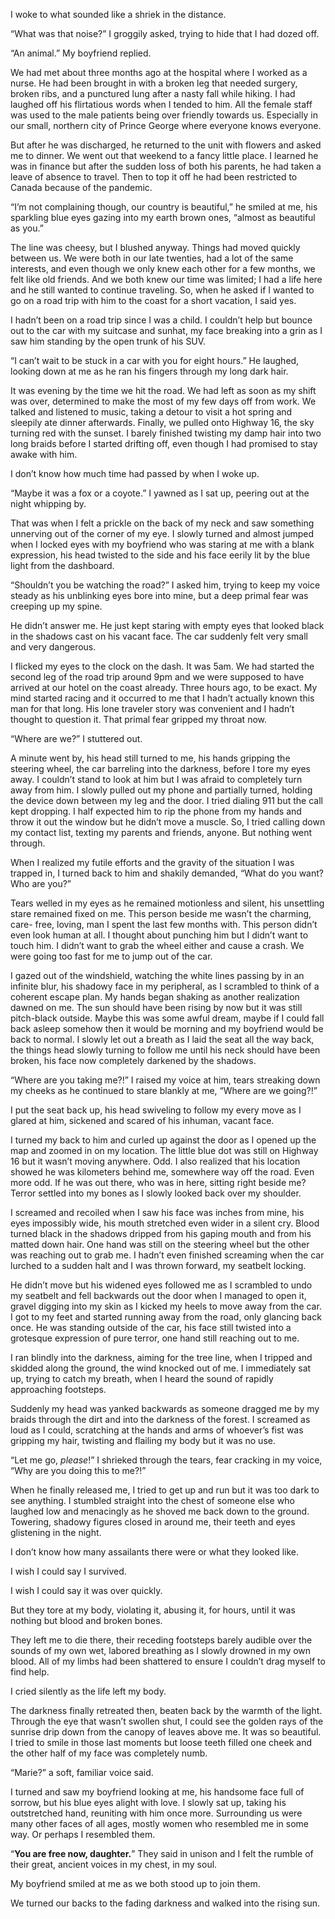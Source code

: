   

I woke to what sounded like a shriek in the distance. 

“What was that noise?” I groggily asked, trying to hide that I had dozed off. 

“An animal.” My boyfriend replied. 

We had met about three months ago at the hospital where I worked as a nurse. He had been brought in with a broken leg that needed surgery, broken ribs, and a punctured lung after a nasty fall while hiking. I had laughed off his flirtatious words when I tended to him. All the female staff was used to the male patients being over friendly towards us. Especially in our small, northern city of Prince George where everyone knows everyone. 

But after he was discharged, he returned to the unit with flowers and asked me to dinner. We went out that weekend to a fancy little place. I learned he was in finance but after the sudden loss of both his parents, he had taken a leave of absence to travel. Then to top it off he had been restricted to Canada because of the pandemic. 

“I’m not complaining though, our country is beautiful,” he smiled at me, his sparkling blue eyes gazing into my earth brown ones, “almost as beautiful as you.” 

The line was cheesy, but I blushed anyway. Things had moved quickly between us. We were both in our late twenties, had a lot of the same interests, and even though we only knew each other for a few months, we felt like old friends. And we both knew our time was limited; I had a life here and he still wanted to continue traveling. So, when he asked if I wanted to go on a road trip with him to the coast for a short vacation, I said yes. 

I hadn’t been on a road trip since I was a child. I couldn’t help but bounce out to the car with my suitcase and sunhat, my face breaking into a grin as I saw him standing by the open trunk of his SUV. 

“I can’t wait to be stuck in a car with you for eight hours.” He laughed, looking down at me as he ran his fingers through my long dark hair. 

It was evening by the time we hit the road. We had left as soon as my shift was over, determined to make the most of my few days off from work. We talked and listened to music, taking a detour to visit a hot spring and sleepily ate dinner afterwards. Finally, we pulled onto Highway 16, the sky turning red with the sunset. I barely finished twisting my damp hair into two long braids before I started drifting off, even though I had promised to stay awake with him. 

I don’t know how much time had passed by when I woke up.

“Maybe it was a fox or a coyote.” I yawned as I sat up, peering out at the night whipping by. 

That was when I felt a prickle on the back of my neck and saw something unnerving out of the corner of my eye. I slowly turned and almost jumped when I locked eyes with my boyfriend who was staring at me with a blank expression, his head twisted to the side and his face eerily lit by the blue light from the dashboard. 

“Shouldn’t you be watching the road?” I asked him, trying to keep my voice steady as his unblinking eyes bore into mine, but a deep primal fear was creeping up my spine.

He didn’t answer me. He just kept staring with empty eyes that looked black in the shadows cast on his vacant face. The car suddenly felt very small and very dangerous. 

I flicked my eyes to the clock on the dash. It was 5am. We had started the second leg of the road trip around 9pm and we were supposed to have arrived at our hotel on the coast already. Three hours ago, to be exact. My mind started racing and it occurred to me that I hadn’t actually known this man for that long. His lone traveler story was convenient and I hadn’t thought to question it. That primal fear gripped my throat now.

“Where are we?” I stuttered out.

A minute went by, his head still turned to me, his hands gripping the steering wheel, the car barreling into the darkness, before I tore my eyes away. I couldn’t stand to look at him but I was afraid to completely turn away from him. I slowly pulled out my phone and partially turned, holding the device down between my leg and the door. I tried dialing 911 but the call kept dropping. I half expected him to rip the phone from my hands and throw it out the window but he didn’t move a muscle. So, I tried calling down my contact list, texting my parents and friends, anyone. But nothing went through.

When I realized my futile efforts and the gravity of the situation I was trapped in, I turned back to him and shakily demanded, “What do you want? Who are you?”

Tears welled in my eyes as he remained motionless and silent, his unsettling stare remained fixed on me. This person beside me wasn’t the charming, care- free, loving, man I spent the last few months with. This person didn’t even look human at all. I thought about punching him but I didn’t want to touch him. I didn’t want to grab the wheel either and cause a crash. We were going too fast for me to jump out of the car. 

I gazed out of the windshield, watching the white lines passing by in an infinite blur, his shadowy face in my peripheral, as I scrambled to think of a coherent escape plan. My hands began shaking as another realization dawned on me. The sun should have been rising by now but it was still pitch-black outside. Maybe this was some awful dream, maybe if I could fall back asleep somehow then it would be morning and my boyfriend would be back to normal. I slowly let out a breath as I laid the seat all the way back, the things head slowly turning to follow me until his neck should have been broken, his face now completely darkened by the shadows. 

“Where are you taking me?!” I raised my voice at him, tears streaking down my cheeks as he continued to stare blankly at me, “Where are we going?!”

I put the seat back up, his head swiveling to follow my every move as I glared at him, sickened and scared of his inhuman, vacant face. 

I turned my back to him and curled up against the door as I opened up the map and zoomed in on my location. The little blue dot was still on Highway 16 but it wasn’t moving anywhere. Odd. I also realized that his location showed he was kilometers behind me, somewhere way off the road. Even more odd. If he was out there, who was in here, sitting right beside me? Terror settled into my bones as I slowly looked back over my shoulder. 

I screamed and recoiled when I saw his face was inches from mine, his eyes impossibly wide, his mouth stretched even wider in a silent cry. Blood turned black in the shadows dripped from his gaping mouth and from his matted down hair. One hand was still on the steering wheel but the other was reaching out to grab me. I hadn’t even finished screaming when the car lurched to a sudden halt and I was thrown forward, my seatbelt locking. 

He didn’t move but his widened eyes followed me as I scrambled to undo my seatbelt and fell backwards out the door when I managed to open it, gravel digging into my skin as I kicked my heels to move away from the car. I got to my feet and started running away from the road, only glancing back once. He was standing outside of the car, his face still twisted into a grotesque expression of pure terror, one hand still reaching out to me. 

I ran blindly into the darkness, aiming for the tree line, when I tripped and skidded along the ground, the wind knocked out of me. I immediately sat up, trying to catch my breath, when I heard the sound of rapidly approaching footsteps. 

Suddenly my head was yanked backwards as someone dragged me by my braids through the dirt and into the darkness of the forest. I screamed as loud as I could, scratching at the hands and arms of whoever’s fist was gripping my hair, twisting and flailing my body but it was no use. 

“Let me go, *please*!” I shrieked through the tears, fear cracking in my voice, “Why are you doing this to me?!”

When he finally released me, I tried to get up and run but it was too dark to see anything. I stumbled straight into the chest of someone else who laughed low and menacingly as he shoved me back down to the ground. Towering, shadowy figures closed in around me, their teeth and eyes glistening in the night. 

I don’t know how many assailants there were or what they looked like. 

I wish I could say I survived. 

I wish I could say it was over quickly. 

But they tore at my body, violating it, abusing it, for hours, until it was nothing but blood and broken bones. 

They left me to die there, their receding footsteps barely audible over the sounds of my own wet, labored breathing as I slowly drowned in my own blood. All of my limbs had been shattered to ensure I couldn’t drag myself to find help. 

I cried silently as the life left my body.

The darkness finally retreated then, beaten back by the warmth of the light. Through the eye that wasn’t swollen shut, I could see the golden rays of the sunrise drip down from the canopy of leaves above me. It was so beautiful. I tried to smile in those last moments but loose teeth filled one cheek and the other half of my face was completely numb. 

“Marie?” a soft, familiar voice said. 

I turned and saw my boyfriend looking at me, his handsome face full of sorrow, but his blue eyes alight with love. I slowly sat up, taking his outstretched hand, reuniting with him once more. Surrounding us were many other faces of all ages, mostly women who resembled me in some way. Or perhaps I resembled them. 

“**You are free now, daughter.**” They said in unison and I felt the rumble of their great, ancient voices in my chest, in my soul.

My boyfriend smiled at me as we both stood up to join them. 

We turned our backs to the fading darkness and walked into the rising sun.